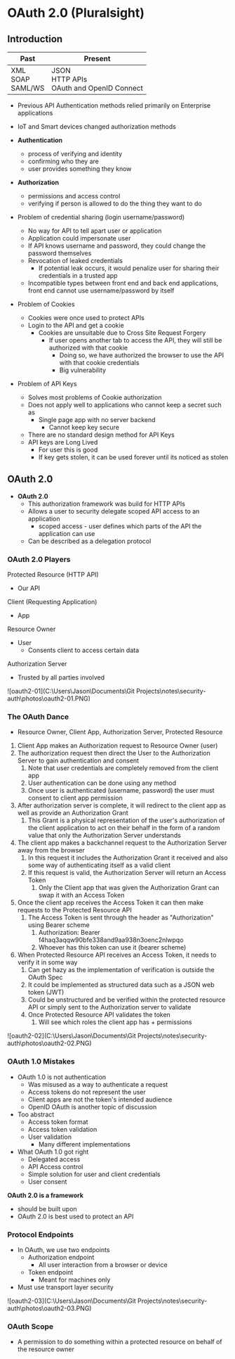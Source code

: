 # OAuth 2.0 (Pluralsight)

## Introduction

| Past                             | Present                                                 |
| -------------------------------- | ------------------------------------------------------- |
| XML<br />SOAP<br />SAML/WS<br /> | JSON<br />HTTP APIs<br />OAuth and OpenID Connect<br /> |

- Previous API Authentication methods relied primarily on Enterprise applications
- IoT and Smart devices changed authorization methods
- **Authentication**
  - process of verifying and identity
  - confirming who they are
  - user provides something they know
- **Authorization**
  - permissions and access control
  - verifying if person is allowed to do the thing they want to do

- Problem of credential sharing (login username/password)
  - No way for API to tell apart user or application
  - Application could impersonate user
  - If API knows username and password, they could change the password themselves
  - Revocation of leaked credentials
    - If potential leak occurs, it would penalize user for sharing their credentials in a trusted app
  - Incompatible types between front end and back end applications, front end cannot use username/password by itself
- Problem of Cookies
  - Cookies were once used to protect APIs
  - Login to the API and get a cookie
    - Cookies are unsuitable due to Cross Site Request Forgery
      - If user opens another tab to access the API, they will still be authorized with that cookie
        - Doing so, we have authorized the browser to use the API with that cookie credentials
        - Big vulnerability
- Problem of API Keys
  - Solves most problems of Cookie authorization
  - Does not apply well to applications who cannot keep a secret such as
    - Single page app with no server backend
      - Cannot keep key secure
  - There are no standard design method for API Keys
  - API keys are Long Lived
    - For user this is good
    - If key gets stolen, it can be used forever until its noticed as stolen

## OAuth 2.0

- **OAuth 2.0**
  - This authorization framework was build for HTTP APIs
  - Allows a user to security delegate scoped API access to an application 
    - scoped access - user defines which parts of the API the application can use
  - Can be described as a delegation protocol

### OAuth 2.0 Players

Protected Resource (HTTP API)

- Our API

Client (Requesting Application)

- App

Resource Owner

- User
  - Consents client to access certain data

Authorization Server

- Trusted by all parties involved

![oauth2-01](C:\Users\Jason\Documents\Git Projects\notes\security-auth\photos\oauth2-01.PNG)

### The OAuth Dance

- Resource Owner, Client App, Authorization Server, Protected Resource

1. Client App makes an Authorization request to Resource Owner (user)
2. The authorization request then direct the User to the Authorization Server to gain authentication and consent
   1. Note that user credentials are completely removed from the client app
   2. User authentication can be done using any method
   3. Once user is authenticated (username, password) the user must consent to client app permission
3. After authorization server is complete, it will redirect to the client app as well as provide an Authorization Grant 
   1. This Grant is a physical representation of the user's authorization of the client application to act on their behalf in the form of a random value that only the Authorization Server understands
4. The client app makes a backchannel request to the Authorization Server away from the browser 
   1. In this request it includes the Authorization Grant it received and also some way of authenticating itself as a valid client
   2. If this request is valid, the Authorization Server will return an Access Token 
      1. Only the Client app that was given the Authorization Grant can swap it with an Access Token
5. Once the client app receives the Access Token it can then make requests to the Protected Resource API
   1. The Access Token is sent through the header as "Authorization" using Bearer scheme
      1. Authorization: Bearer f4haq3aqqw90bfe338and9aa938n3oenc2nlwpqo
      2. Whoever has this token can use it (bearer scheme)
6. When Protected Resource API receives an Access Token, it needs to verify it in some way
   1. Can get hazy as the implementation of verification is outside the OAuth Spec
   2. It could be implemented as structured data such as a JSON web token (JWT)
   3. Could be unstructured and be verified within the protected resource API or simply sent to the Authorization server to validate
   4. Once Protected Resource API validates the token
      1. Will see which roles the client app has + permissions

![oauth2-02](C:\Users\Jason\Documents\Git Projects\notes\security-auth\photos\oauth2-02.PNG)

### OAuth 1.0 Mistakes

- OAuth 1.0 is not authentication
  - Was misused as a way to authenticate a request
  - Access tokens do not represent the user
  - Client apps are not the token's intended audience
  - OpenID OAuth is another topic of discussion
- Too abstract
  - Access token format
  - Access token validation
  - User validation
    - Many different implementations
- What OAuth 1.0 got right
  - Delegated access 
  - API Access control
  - Simple solution for user and client credentials
  - User consent

**OAuth 2.0 is a framework**

- should be built upon
- OAuth 2.0 is best used to protect an API



### Protocol Endpoints

- In OAuth, we use two endpoints
  - Authorization endpoint
    - All user interaction from a browser or device
  - Token endpoint
    - Meant for machines only
- Must use transport layer security

![oauth2-03](C:\Users\Jason\Documents\Git Projects\notes\security-auth\photos\oauth2-03.PNG)

### OAuth Scope

- A permission to do something within a protected resource on behalf of the resource owner















































